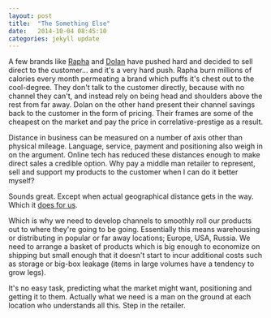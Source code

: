 ```yaml
---
layout: post
title:  "The Something Else"
date:   2014-10-04 08:45:10
categories: jekyll update
---
```

A few brands like <a href="http://www.rapha.cc/">Rapha</a> and <a href="http://dolan-bikes.com/">Dolan</a> have pushed hard and decided to sell direct to the customer... and it's a very hard push. Rapha burn millions of calories every month permeating a brand which puffs it's chest out to the cool-degree. They don't talk to the customer directly, because with no channel they can't, and instead rely on being head and shoulders above the rest from far away. Dolan on the other hand present their channel savings back to the customer in the form of pricing. Their frames are some of the cheapest on the market and pay the price in correlative-prestige as a result.

Distance in business can be measured on a number of axis other than physical mileage. Language, service, payment and positioning also weigh in on the argument. Online tech has reduced these distances enough to make direct sales a credible option. Why pay a middle man retailer to represent, sell and support my products to the customer when I can do it better myself?

Sounds great. Except when actual geographical distance gets in the way. Which it <a href="/index.php/shipping-from-china/">does for us</a>.

Which is why we need to develop channels to smoothly roll our products out to where they're going to be going. Essentially this means warehousing or distributing in popular or far away locations; Europe, USA, Russia. We need to arrange a basket of products which is big enough to economize on shipping but small enough that it doesn't start to incur additional costs such as storage or big-box leakage (items in large volumes have a tendency to grow legs).

It's no easy task, predicting what the market might want, positioning and getting it to them. Actually what we need is a man on the ground at each location who understands all this. Step in the retailer.

